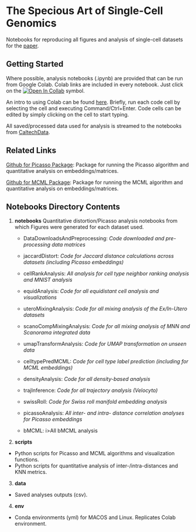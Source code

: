 # The Specious Art of Single-Cell Genomics

Notebooks for reproducing all figures and analysis of single-cell datasets for the [paper](https://www.biorxiv.org/content/10.1101/2021.08.25.457696).

## Getting Started

Where possible, analysis notebooks (.ipynb) are provided that can be run from Google Colab. Colab links are included in every notebook. Just click on the [![Open In Collab](https://colab.research.google.com/assets/colab-badge.svg)](https://colab.research.google.com) symbol.

An intro to using Colab can be found [here](https://colab.research.google.com). Briefly, run each code cell by selecting the cell and executing Command/Ctrl+Enter. Code cells can be edited by simply clicking on the cell to start typing.

All saved/processed data used for analysis is streamed to the notebooks from [CaltechData](https://data.caltech.edu/search?page=1&size=25&ln=en&q=specious&cal_author_name=Chari,%20Tara).

## Related Links

[Github for Picasso Package](https://github.com/pachterlab/picasso): Package for running the Picasso algorithm and quantitative analysis on embeddings/matrices.

[Github for MCML Package](https://github.com/pachterlab/MCML): Package for running the MCML algorithm and quantitative analysis on embeddings/matrices.


## Notebooks Directory Contents

1) **notebooks**
  Quantitative distortion/Picasso analysis notebooks from which Figures were generated for each dataset used.
  
    - DataDownloadsAndPreprocessing: <i>Code downloaded and pre-processing data matrices</i>
    
 
    - jaccardDistort: <i>Code for Jaccard distance calculations across datasets (including Picasso embeddings)</i>


    - cellRankAnalysis: <i>All analysis for cell type neighbor ranking analysis and MNIST analysis</i>
    
    
    - equidAnalysis: <i>Code for all equidistant cell analysis and visualizations</i>
    
    
    - uteroMixingAnalysis: <i>Code for all mixing analysis of the Ex/In-Utero datasets</i>
    
    
    - scanoCompMixingAnalysis: <i>Code for all mixing analysis of MNN and Scanorama integrated data</i>
    
    
    - umapTransformAnalysis: <i>Code for UMAP transformation on unseen data</i>
    
    
    - celltypePredMCML: <i>Code for cell type label prediction (including for MCML embeddings)</i>
    
    
    - densityAnalysis:  <i>Code for all density-based analysis</i>
    
    
    - trajInference: <i>Code for all trajectory analysis (Velocyto)</i>

          
    - swissRoll: <i>Code for Swiss roll manifold embedding analysis</i>


    - picassoAnalysis: <i>All inter- and intra- distance correlation analyses for Picasso embeddings</i>

    
    - bMCML: i>All bMCML analysis</i>



2) **scripts** 
  - Python scripts for Picasso and MCML algorithms and visualization functions.
  - Python scripts for quantitative analysis of inter-/intra-distances and KNN metrics.

3) **data**
  - Saved analyses outputs (csv).

4) **env**
  - Conda environments (yml) for MACOS and Linux. Replicates Colab environment.



